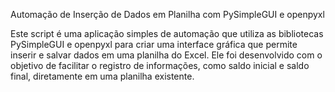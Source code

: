 Automação de Inserção de Dados em Planilha com PySimpleGUI e openpyxl

Este script é uma aplicação simples de automação que utiliza as bibliotecas PySimpleGUI e openpyxl para criar uma interface gráfica que permite inserir e salvar dados em uma planilha do Excel. Ele foi desenvolvido com o objetivo de facilitar o registro de informações, como saldo inicial e saldo final, diretamente em uma planilha existente.
